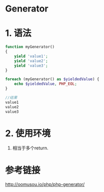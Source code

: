 # Generator

# 1. 语法

```php
function myGenerator() 
{
    yield 'value1';
    yield 'value2';
    yield 'value3';
}

foreach (myGenerator() as $yieldedValue) {
    echo $yieldedValue, PHP_EOL;
}

//结果
value1
value2
value3
```

# 2. 使用环境

1. 相当于多个return.

# 参考链接

<http://oomusou.io/php/php-generator/>